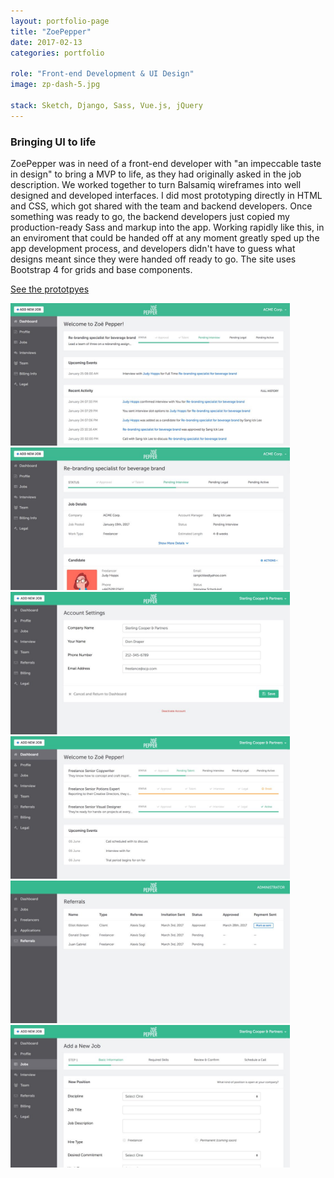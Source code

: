 ```yaml
---
layout: portfolio-page
title: "ZoePepper"
date: 2017-02-13
categories: portfolio

role: "Front-end Development & UI Design"
image: zp-dash-5.jpg

stack: Sketch, Django, Sass, Vue.js, jQuery
---
```



### Bringing UI to life


ZoePepper was in need of a front-end developer with "an impeccable taste in design" to bring a MVP to life, as they had originally asked in the job description. We worked together to turn Balsamiq wireframes into well designed and developed interfaces. I did most prototyping directly in HTML and CSS, which got shared with the team and backend developers. Once something was ready to go, the backend developers just copied my production-ready Sass and markup into the app. Working rapidly like this, in an enviroment that could be handed off at any moment greatly sped up the app development process, and developers didn't have to guess what designs meant since they were handed off ready to go. The site uses Bootstrap 4 for grids and base components.


<a href="http://zoepepper.github.io/zoepepper-html/views/freelancer/" class="nd-portfolio__btn" target="_blank">See the prototpyes <i class="fa fa-external-link"></i></a>

<div class="nd-portfolio__images">
	<img src="/assets/images/folio/zp-dash-5.jpg" height="228px" />
	<img src="/assets/images/folio/zp-dash-6.jpg" height="228px" />
</div>

<div class="nd-portfolio__images">
	<img src="/assets/images/folio/zp-dash-1.jpg" height="228px" />
	<img src="/assets/images/folio/zp-dash-3.jpg" height="228px" />
</div>

<div class="nd-portfolio__images">
	<img src="/assets/images/folio/zp-dash-2.jpg" height="228px" />
	<img src="/assets/images/folio/zp-dash-4.jpg" height="228px" />
</div>
